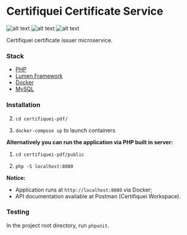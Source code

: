 # Certifiquei Certificate Service

![alt text](https://img.shields.io/badge/status-development-yellow)
![alt text](https://img.shields.io/badge/language-PHP-blue)
![alt text](https://img.shields.io/badge/framework-Lumen-orange)

Certifiquei certificate issuer microservice.

### Stack

-   [PHP](https://php.net)
-   [Lumen Framework](https://lumen.laravel.com)
-   [Docker](https://www.docker.com)
-   [MySQL](https://www.mysql.com)

### Installation

2. `cd certifiquei-pdf/`

3. `docker-compose up` to launch containers

**Alternatively you can run the application via PHP built in server:**

1. `cd certifiquei-pdf/public`

2. `php -S localhost:8080`

**Notice:**

-   Application runs at `http://localhost:8080` via Docker;
-   API documentation available at Postman (Certifiquei Workspace).

### Testing

In the project root directory, run `phpunit`.
